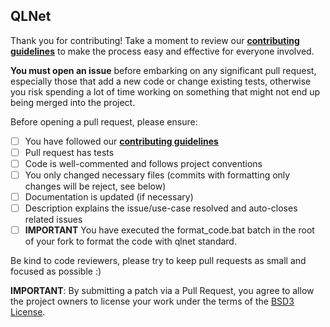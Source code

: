 ## QLNet

Thank you for contributing! Take a moment to review our [**contributing guidelines**](https://github.com/amaggiulli/qlnet/blob/develop/.github/CONTRIBUTING.md)
to make the process easy and effective for everyone involved.

**You must open an issue** before embarking on any significant pull request, especially those that
add a new code or change existing tests, otherwise you risk spending a lot of time working
on something that might not end up being merged into the project.

Before opening a pull request, please ensure:

- [ ] You have followed our [**contributing guidelines**](https://github.com/amaggiulli/qlnet/blob/develop/.github/CONTRIBUTING.md)
- [ ] Pull request has tests
- [ ] Code is well-commented and follows project conventions
- [ ] You only changed necessary files (commits with formatting only changes will be reject, see below)
- [ ] Documentation is updated (if necessary)
- [ ] Description explains the issue/use-case resolved and auto-closes related issues
- [ ] **IMPORTANT** You have executed the format_code.bat batch in the root of your fork to format the code with qlnet standard.

Be kind to code reviewers, please try to keep pull requests as small and focused as possible :)

**IMPORTANT**: By submitting a patch via a Pull Request, you agree to allow the project
owners to license your work under the terms of the [BSD3 License](https://github.com/amaggiulli/qlnet/blob/develop/LICENSE).
